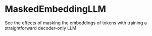 # MaskedEmbeddingLLM
See the effects of masking the embeddings of tokens with training a straightforward decoder-only LLM
